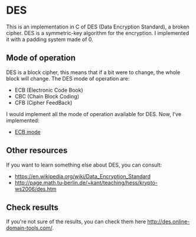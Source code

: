 # DES

This is an implementation in C of DES (Data Encryption Standard), a broken cipher.
DES is a symmetric-key algorithm for the encryption. 
I implemented it with a padding system made of 0.


## Mode of operation

DES is a block cipher, this means that if a bit were to change, the whole block will change.
The DES mode of operation are:
- ECB (Electronic Code Book)
- CBC (Chain Block Coding)
- CFB (Cipher FeedBack)

I would implement all the mode of operation available for DES.
Now, I've implemented:
- [ECB mode](ECB)


## Other resources

If you want to learn something else about DES, you can consult:
- https://en.wikipedia.org/wiki/Data_Encryption_Standard
- http://page.math.tu-berlin.de/~kant/teaching/hess/krypto-ws2006/des.htm


## Check results

If you're not sure of the results, you can check them here http://des.online-domain-tools.com/.

